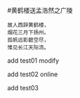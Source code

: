 
#黄鹤楼送孟浩然之广陵
```
故人西辞黄鹤楼，
烟花三月下扬州。
孤帆远影碧空尽，
惟见长江天际流。
```
add test01
modify

add test02 online

add test03
